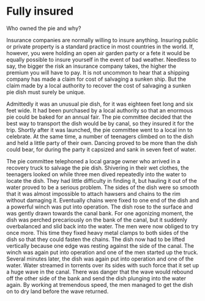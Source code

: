# Fully insured

Who owned the pie and why?

Insurance companies are normally willing to insure anything. Insuring public or private property is a standard practice in most countries in the world. If, however, you were holding an open air garden party or a fete it would be equally possible to insure yourself in the event of bad weather. Needless to say, the bigger the risk an insurance company takes, the higher the premium you will have to pay. It is not uncommon to hear that a shipping company has made a claim for cost of salvaging a sunken ship. But the claim made by a local authority to recover the cost of salvaging a sunken pie dish must surely be unique.

Admittedly it was an unusual pie dish, for it was eighteen feet long and six feet wide. It had been purchased by a local authority so that an enormous pie could be baked for an annual fair. The pie committee decided that the best way to transport the dish would be by canal, so they insured it for the trip. Shortly after it was launched, the pie committee went to a local inn to celebrate. At the same time, a number of teenagers climbed on to the dish and held a little party of their own. Dancing proved to be more than the dish could bear, for during the party it capsized and sank in seven feet of water.

The pie committee telephoned a local garage owner who arrived in a recovery truck to salvage the pie dish. Shivering in their wet clothes, the teenagers looked on while three men dived repeatedly into the water to locate the dish. They had little difficulty in finding it, but hauling it out of the water proved to be a serious problem. The sides of the dish were so smooth that it was almost impossible to attach hawsers and chains to the rim without damaging it. Eventually chains were fixed to one end of the dish and a powerful winch was put into operation. The dish rose to the surface and was gently drawn towards the canal bank. For one agonizing moment, the dish was perched precariously on the bank of the canal, but it suddenly overbalanced and slid back into the water. The men were now obliged to try once more. This time they fixed heavy metal clamps to both sides of the dish so that they could fasten the chains. The dish now had to be lifted vertically because one edge was resting against the side of the canal. The winch was again put into operation and one of the men started up the truck. Several minutes later, the dish was again put into operation and one of the water. Water streamed in torrents over its sides with such force that it set up a huge wave in the canal. There was danger that the wave would rebound off the other side of the bank and send the dish plunging into the water again. By working at tremendous speed, the men managed to get the dish on to dry land before the wave returned.
